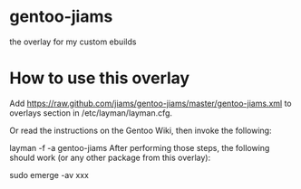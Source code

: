 gentoo-jiams
============

the overlay for my custom ebuilds

How to use this overlay
========================


Add https://raw.github.com/jiams/gentoo-jiams/master/gentoo-jiams.xml to overlays section in /etc/layman/layman.cfg.

Or read the instructions on the Gentoo Wiki, then invoke the following:

layman -f -a gentoo-jiams
After performing those steps, the following should work (or any other package from this overlay):

sudo emerge -av xxx
